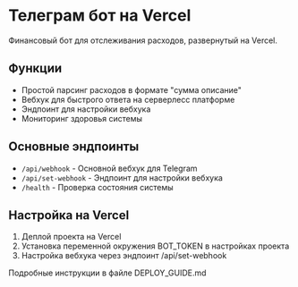# Телеграм бот на Vercel

Финансовый бот для отслеживания расходов, развернутый на Vercel.

## Функции

- Простой парсинг расходов в формате "сумма описание"
- Вебхук для быстрого ответа на серверлесс платформе
- Эндпоинт для настройки вебхука
- Мониторинг здоровья системы

## Основные эндпоинты

- `/api/webhook` - Основной вебхук для Telegram
- `/api/set-webhook` - Эндпоинт для настройки вебхука
- `/health` - Проверка состояния системы

## Настройка на Vercel

1. Деплой проекта на Vercel
2. Установка переменной окружения BOT_TOKEN в настройках проекта
3. Настройка вебхука через эндпоинт /api/set-webhook

Подробные инструкции в файле DEPLOY_GUIDE.md